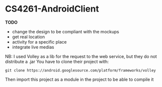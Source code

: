 # CS4261-AndroidClient

**TODO**

- change the design to be compliant with the mockups
- get real location
- activity for a specific place
- integrate live medias

NB: I used Volley as a lib for the request to the web service, but they do not distribute a .jar 
You have to clone their project with:

	git clone https://android.googlesource.com/platform/frameworks/volley

Then import this project as a module in the project to be able to compile it 
